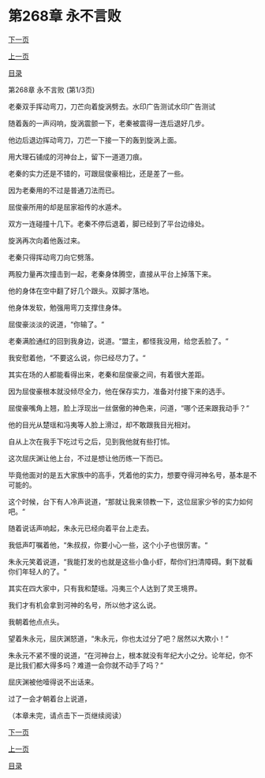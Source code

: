 <h1>第268章    永不言败</h1>
            <div><p><a href="./0802_%E7%AC%AC268%E7%AB%A0_%E6%B0%B8%E4%B8%8D%E8%A8%80%E8%B4%A5.md">下一页</a></p><p><a href="./0800_%E7%AC%AC267%E7%AB%A0_%E6%8C%91%E6%88%98.md">上一页</a></p><p><a href="../">目录</a></p></div>
            <div><p>第268章    永不言败 (第1/3页)</p><p>老秦双手挥动弯刀，刀芒向着旋涡劈去。水印广告测试水印广告测试</p><p>随着轰的一声闷响，旋涡震颤一下，老秦被震得一连后退好几步。</p><p>他边后退边挥动弯刀，刀芒一下接一下的轰到旋涡上面。</p><p>用大理石铺成的河神台上，留下一道道刀痕。</p><p>老秦的实力还是不错的，可跟屈俊豪相比，还是差了一些。</p><p>因为老秦用的不过是普通刀法而已。</p><p>屈俊豪所用的却是屈家祖传的水遁术。</p><p>双方一连碰撞十几下。老秦不停后退着，脚已经到了平台边缘处。</p><p>旋涡再次向着他轰过来。</p><p>老秦只得挥动弯刀向它劈落。</p><p>两股力量再次撞击到一起，老秦身体腾空，直接从平台上掉落下来。</p><p>他的身体在空中翻了好几个跟头。双脚才落地。</p><p>他身体发软，勉强用弯刀支撑住身体。</p><p>屈俊豪淡淡的说道，“你输了。“</p><p>老秦满脸通红的回到我身边，说道。“盟主，都怪我没用，给您丢脸了。“</p><p>我安慰着他，“不要这么说，你已经尽力了。“</p><p>其实在场的人都能看得出来，老秦和屈俊豪之间，有着很大差距。</p><p>因为屈俊豪根本就没倾尽全力，他在保存实力，准备对付接下来的选手。</p><p>屈俊豪嘴角上翘，脸上浮现出一丝倨傲的神色来，问道，“哪个还来跟我动手？“</p><p>他的目光从楚瑶和冯夷等人脸上滑过，却不敢跟我目光相对。</p><p>自从上次在我手下吃过亏之后，见到我他就有些打怵。</p><p>这次屈庆渊让他上台，不过是想让他历练一下而已。</p><p>毕竟他面对的是五大家族中的高手，凭着他的实力，想要夺得河神名号，基本是不可能的。</p><p>这个时候，台下有人冷声说道，“那就让我来领教一下，这位屈家少爷的实力如何吧。“</p><p>随着说话声响起，朱永元已经向着平台上走去。</p><p>我低声叮嘱着他，“朱叔叔，你要小心一些，这个小子也很厉害。“</p><p>朱永元笑着说道，“我能打发的也就是这些小鱼小虾，帮你们扫清障碍。剩下就看你们年轻人的了。“</p><p>其实在四大家中，只有我和楚瑶。冯夷三个人达到了灵王境界。</p><p>我们才有机会拿到河神的名号，所以他才这么说。</p><p>我朝着他点点头。</p><p>望着朱永元，屈庆渊怒道，“朱永元，你也太过分了吧？居然以大欺小！“</p><p>朱永元不紧不慢的说道，“在河神台上，根本就没有年纪大小之分。论年纪，你不是比我们都大得多吗？难道一会你就不动手了吗？“</p><p>屈庆渊被他噎得说不出话来。</p><p>过了一会才朝着台上说道，</p><p>（本章未完，请点击下一页继续阅读）</p></div>
            <div><p><a href="./0802_%E7%AC%AC268%E7%AB%A0_%E6%B0%B8%E4%B8%8D%E8%A8%80%E8%B4%A5.md">下一页</a></p><p><a href="./0800_%E7%AC%AC267%E7%AB%A0_%E6%8C%91%E6%88%98.md">上一页</a></p><p><a href="../">目录</a></p></div>